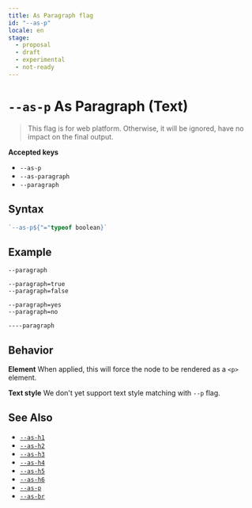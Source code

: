 ```yaml
---
title: As Paragraph flag
id: "--as-p"
locale: en
stage:
  - proposal
  - draft
  - experimental
  - not-ready
---
```


# `--as-p` As Paragraph (Text)

> This flag is for web platform. Otherwise, it will be ignored, have no impact on the final output.

**Accepted keys**

- `--as-p`
- `--as-paragraph`
- `--paragraph`

## Syntax

```ts
`--as-p${"="typeof boolean}`
```

## Example

```
--paragraph

--paragraph=true
--paragraph=false

--paragraph=yes
--paragraph=no

----paragraph
```

## Behavior

**Element**
When applied, this will force the node to be rendered as a `<p>` element.

**Text style**
We don't yet support text style matching with `--p` flag.

## See Also

- [`--as-h1`](./--as-h1)
- [`--as-h2`](./--as-h2)
- [`--as-h3`](./--as-h3)
- [`--as-h4`](./--as-h4)
- [`--as-h5`](./--as-h5)
- [`--as-h6`](./--as-h6)
- [`--as-p`](./--as-p)
- [`--as-br`](./--as-br)
